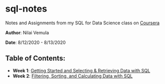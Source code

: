 # sql-notes
Notes and Assignments from my SQL for Data Science class on [Coursera](https://www.coursera.org/learn/sql-for-data-science)

**Author**: Nilai Vemula

**Date**: 8/12/2020 - 8/13/2020

## Table of Contents:
- **Week 1**: [Getting Started and Selecting & Retrieving Data with SQL](week_1/Selecting_and_Retrieving_Data_with_SQL.md)
- **Week 2**: [Filtering, Sorting, and Calculating Data with SQL](week_2/Filtering_Sorting_and_Calculating_Data_with_SQL.md)
